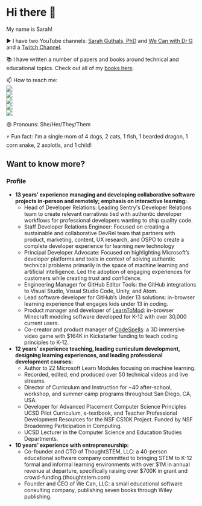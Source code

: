 # Hi there 👋

My name is Sarah!

▶️ I have two YouTube channels: [Sarah Guthals, PhD](https://www.youtube.com/channel/UCgvODZ135iGUbhqE9bSjVSg) and [We Can with Dr G](https://www.youtube.com/channel/UC-iq8A4aamvIWVf038rWcyw) and a [Twitch Channel](https://twitch.tv/drguthals).

📚 I have written a number of papers and books around technical and educational topics. Check out all of my [books here](https://www.guthals.com/projects/books).

📫 How to reach me:  
<a href="https://twitter.com/drguthals"><img src="https://img.shields.io/badge/Twitter-1DA1F2?style=for-the-badge&logo=twitter&logoColor=white"></a>  
<a href="https://instagram.com/drguthals"><img src="https://img.shields.io/badge/Instagram-E4405F?style=for-the-badge&logo=instagram&logoColor=white"></a>   
<a href="https://twitch.tv/drguthals"><img src="https://img.shields.io/badge/Twitch-6441A5?style=for-the-badge&logo=twitch&logoColor=white"></a>  
<a href="https://www.linkedin.com/in/drguthals/"><img src="https://img.shields.io/badge/LinkedIn-0077B5?style=for-the-badge&logo=linkedin&logoColor=white"></a>  
<a href="https://tiktok.com/@drguthals"><img src="https://img.shields.io/badge/TikTok-000000?style=for-the-badge&logo=tiktok&logoColor=white"></a>   

😄 Pronouns: She/Her/They/Them

⚡ Fun fact: I'm a single mom of 4 dogs, 2 cats, 1 fish, 1 bearded dragon, 1 corn snake, 2 axolotls, and 1 child!

## Want to know more?

### Profile
- **13 years’ experience managing and developing collaborative software projects in-person and remotely; emphasis on interactive learning:**. 
  - Head of Developer Relations: Leading Sentry's Developer Relations team to create relevant narratives tied with authentic developer workflows for professional developers wanting to ship quality code.
  - Staff Developer Relations Engineer: Focused on creating a sustainable and collaborative DevRel team that partners with product, marketing, content, UX research, and OSPO to create a complete developer experience for learning new technology
  - Principal Developer Advocate: Focused on highlighting Microsoft’s developer platforms and tools in context of solving authentic technical problems primarily in the space of machine learning and artificial intelligence. Led the adoption of engaging experiences for customers while creating trust and confidence. 
  - Engineering Manager for GitHub Editor Tools: the GitHub integrations to Visual Studio, Visual Studio Code, Unity, and Atom.
  - Lead software developer for GitHub’s Under 13 solutions: in-browser learning experience that engages kids under 13 in coding.
  - Product manager and developer of [LearnToMod](https://learntomod.com): in-browser Minecraft modding software developed for K-12 with over 30,000 current users.
  - Co-creator and product manager of [CodeSpells](https://codespells.org): a 3D immersive video game with $164K in Kickstarter funding to teach coding principles to K-12.
- **12 years’ experience teaching, leading curriculum development, designing learning experiences, and leading professional development courses:**
  - Author to 22 Microsoft Learn Modules focusing on machine learning.
  - Recorded, edited, end produced over 50 technical videos and live streams.
  - Director of Curriculum and Instruction for ~40 after-school, workshop, and summer camp programs throughout San Diego, CA, USA.
  - Developer for Advanced Placement Computer Science Principles UCSD Pilot Curriculum, e-textbook, and Teacher Professional Development Resources for the NSF CS10K Project. Funded by NSF Broadening Participation in Computing.
  - UCSD Lecturer in the Computer Science and Education Studies Departments.
- **10 years’ experience with entrepreneurship:**
  - Co-founder and CTO of ThoughtSTEM, LLC: a 40-person educational software company committed to bringing STEM to K-12 formal and informal learning environments with over $1M in annual revenue at departure, specifically raising over $700K in grant and crowd-funding.(thoughtstem.com)
  - Founder and CEO of We Can, LLC: a small educational software consulting company, publishing seven books through Wiley publishing.

